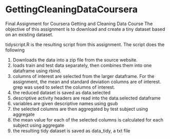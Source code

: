 # GettingCleaningDataCoursera
Final Assignment for Coursera Getting and Cleaning Data Course
The objective of this assignment is to download and create a tiny dataset based on an existing dataset.

tidyscript.R is the resulting script from this assignment. The script does the following
1) Downloads the data into a zip file from the source website.
2) loads train and test data separately, then combines them into one dataframe using rbind.
3) columns of interest are selected from the larger dataframe. For the assignment, the mean and standard deviation columns are of interest. grep was used to select the columns of interest.
4) the reduced dataset is saved as data.selected
5) descriptive activity headers are read into the data.selected dataframe
6) variables are given descriptive names using gsub
7) the selected columns are then aggregated by test subject using aggregate
8) the mean value for each of the selected columns is calculated for each subject using aggregate
9) the resulting tidy dataset is saved as data_tidy, a txt file
